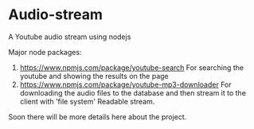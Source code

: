 # Audio-stream
A Youtube audio stream using nodejs

Major node packages: 
1) https://www.npmjs.com/package/youtube-search For searching the youtube and showing the results on the page
2) https://www.npmjs.com/package/youtube-mp3-downloader For downloading the audio files to the database and then stream it to the client with 'file system' Readable stream.

Soon there will be more details here about the project.
